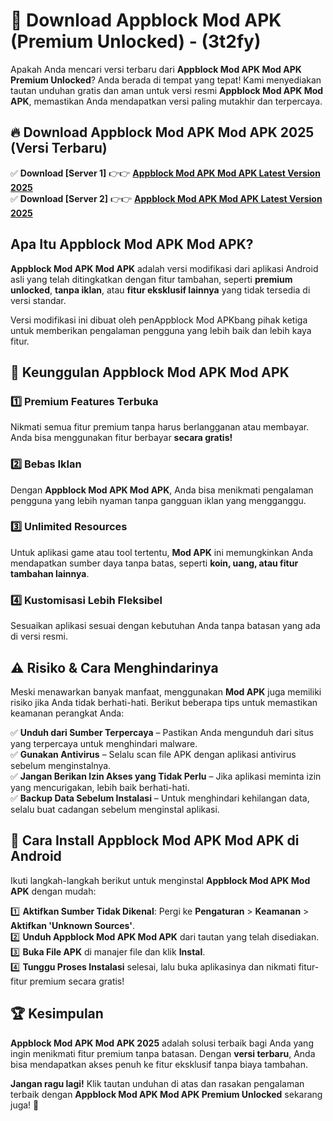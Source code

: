 

# 🎯 Download Appblock Mod APK (Premium Unlocked) -  (3t2fy) 

Apakah Anda mencari versi terbaru dari **Appblock Mod APK Mod APK Premium Unlocked**? Anda berada di tempat yang tepat! Kami menyediakan tautan unduhan gratis dan aman untuk versi resmi **Appblock Mod APK Mod APK**, memastikan Anda mendapatkan versi paling mutakhir dan terpercaya.

## 🔥 Download Appblock Mod APK Mod APK 2025 (Versi Terbaru)

✅ **Download [Server 1]** 👉👉 [**Appblock Mod APK Mod APK Latest Version 2025**](https://apkcomod.com?title=Appblock_Mod_APK)  
✅ **Download [Server 2]** 👉👉 [**Appblock Mod APK Mod APK Latest Version 2025**](https://apkcomod.com?title=Appblock_Mod_APK)  

## Apa Itu Appblock Mod APK Mod APK?

**Appblock Mod APK Mod APK** adalah versi modifikasi dari aplikasi Android asli yang telah ditingkatkan dengan fitur tambahan, seperti **premium unlocked**, **tanpa iklan**, atau **fitur eksklusif lainnya** yang tidak tersedia di versi standar.

Versi modifikasi ini dibuat oleh penAppblock Mod APKbang pihak ketiga untuk memberikan pengalaman pengguna yang lebih baik dan lebih kaya fitur.

## 🎯 Keunggulan Appblock Mod APK Mod APK

### 1️⃣ Premium Features Terbuka
Nikmati semua fitur premium tanpa harus berlangganan atau membayar. Anda bisa menggunakan fitur berbayar **secara gratis!**

### 2️⃣ Bebas Iklan
Dengan **Appblock Mod APK Mod APK**, Anda bisa menikmati pengalaman pengguna yang lebih nyaman tanpa gangguan iklan yang mengganggu.

### 3️⃣ Unlimited Resources
Untuk aplikasi game atau tool tertentu, **Mod APK** ini memungkinkan Anda mendapatkan sumber daya tanpa batas, seperti **koin, uang, atau fitur tambahan lainnya**.

### 4️⃣ Kustomisasi Lebih Fleksibel
Sesuaikan aplikasi sesuai dengan kebutuhan Anda tanpa batasan yang ada di versi resmi.

## ⚠️ Risiko & Cara Menghindarinya

Meski menawarkan banyak manfaat, menggunakan **Mod APK** juga memiliki risiko jika Anda tidak berhati-hati. Berikut beberapa tips untuk memastikan keamanan perangkat Anda:

✅ **Unduh dari Sumber Terpercaya** – Pastikan Anda mengunduh dari situs yang terpercaya untuk menghindari malware.  
✅ **Gunakan Antivirus** – Selalu scan file APK dengan aplikasi antivirus sebelum menginstalnya.  
✅ **Jangan Berikan Izin Akses yang Tidak Perlu** – Jika aplikasi meminta izin yang mencurigakan, lebih baik berhati-hati.  
✅ **Backup Data Sebelum Instalasi** – Untuk menghindari kehilangan data, selalu buat cadangan sebelum menginstal aplikasi.

## 📌 Cara Install Appblock Mod APK Mod APK di Android

Ikuti langkah-langkah berikut untuk menginstal **Appblock Mod APK Mod APK** dengan mudah:

1️⃣ **Aktifkan Sumber Tidak Dikenal**: Pergi ke **Pengaturan** > **Keamanan** > **Aktifkan 'Unknown Sources'**.  
2️⃣ **Unduh Appblock Mod APK Mod APK** dari tautan yang telah disediakan.  
3️⃣ **Buka File APK** di manajer file dan klik **Instal**.  
4️⃣ **Tunggu Proses Instalasi** selesai, lalu buka aplikasinya dan nikmati fitur-fitur premium secara gratis!

## 🏆 Kesimpulan

**Appblock Mod APK Mod APK 2025** adalah solusi terbaik bagi Anda yang ingin menikmati fitur premium tanpa batasan. Dengan **versi terbaru**, Anda bisa mendapatkan akses penuh ke fitur eksklusif tanpa biaya tambahan.

**Jangan ragu lagi!** Klik tautan unduhan di atas dan rasakan pengalaman terbaik dengan **Appblock Mod APK Mod APK Premium Unlocked** sekarang juga! 🚀

